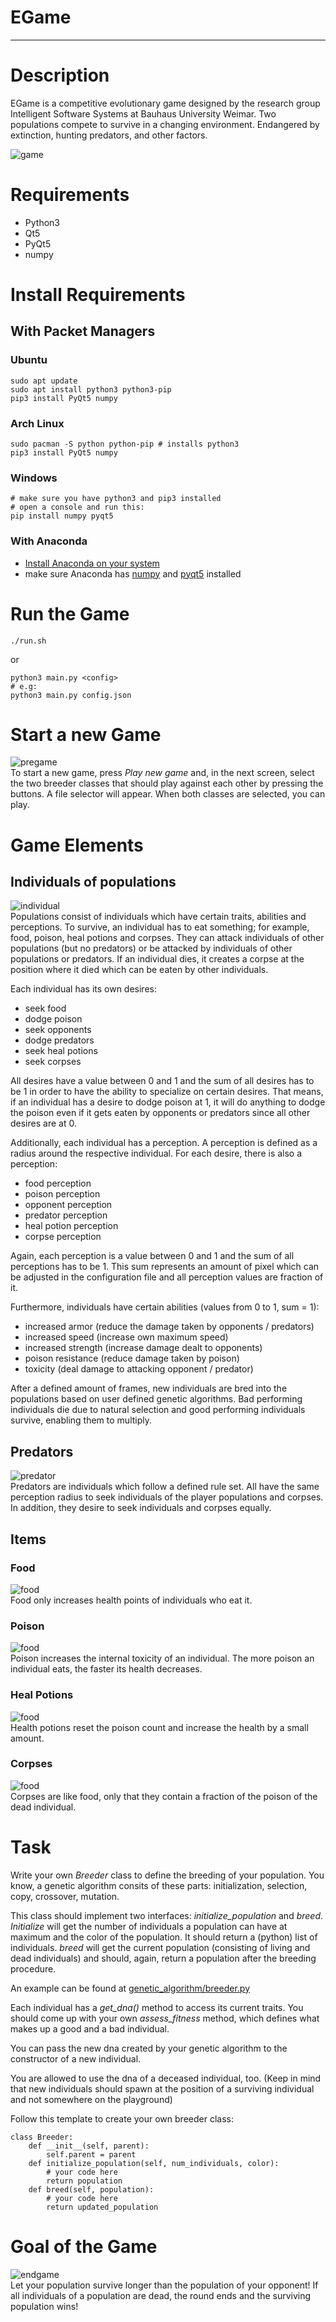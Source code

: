 # EGame
---
# Description
EGame is a competitive evolutionary game designed by the research group Intelligent Software Systems at Bauhaus University Weimar.
Two populations compete to survive in a changing environment.
Endangered by extinction, hunting predators, and other factors.

![game](./documentation/new_game.png)

# Requirements
- Python3
- Qt5
- PyQt5
- numpy

# Install Requirements
## With Packet Managers
### Ubuntu
```
sudo apt update
sudo apt install python3 python3-pip
pip3 install PyQt5 numpy
```

### Arch Linux
```
sudo pacman -S python python-pip # installs python3
pip3 install PyQt5 numpy
```

### Windows
```
# make sure you have python3 and pip3 installed
# open a console and run this:
pip install numpy pyqt5
```

### With Anaconda
- [Install Anaconda on your system](https://www.anaconda.com/download)
- make sure Anaconda has [numpy](https://anaconda.org/conda-forge/numpy) and [pyqt5](https://anaconda.org/dsdale24/pyqt5) installed

# Run the Game

```
./run.sh
```
or
```
python3 main.py <config>
# e.g:
python3 main.py config.json 
```
# Start a new Game
![pregame](./documentation/pregame.png)<br>
To start a new game, press *Play new game* and, in the next screen, select the two breeder classes that should play against each other by pressing the buttons. A file selector will appear. When both classes are selected, you can play.

# Game Elements
## Individuals of populations
![individual](./documentation/blue1.png)<br>
Populations consist of individuals which have certain traits, abilities and perceptions.
To survive, an individual has to eat something; for example, food, poison, heal potions and corpses.
They can attack individuals of other populations (but no predators) or be attacked by individuals of other populations or predators.
If an individual dies, it creates a corpse at the position where it died which can be eaten by other individuals.

Each individual has its own desires:
- seek food
- dodge poison
- seek opponents
- dodge predators
- seek heal potions
- seek corpses

All desires have a value between 0 and 1 and the sum of all desires has to be 1 in order to have the ability to specialize on certain desires.
That means, if an individual has a desire to dodge poison at 1, it will do anything to dodge the poison even if it gets eaten by opponents or predators since all other desires are at 0.

Additionally, each individual has a perception.
A perception is defined as a radius around the respective individual.
For each desire, there is also a perception:
- food perception
- poison perception
- opponent perception
- predator perception
- heal potion perception
- corpse perception

Again, each perception is a value between 0 and 1 and the sum of all perceptions has to be 1.
This sum represents an amount of pixel which can be adjusted in the configuration file and all perception values are fraction of it.

Furthermore, individuals have certain abilities (values from 0 to 1, sum = 1):
- increased armor (reduce the damage taken by opponents / predators)
- increased speed (increase own maximum speed)
- increased strength (increase damage dealt to opponents)
- poison resistance (reduce damage taken by poison)
- toxicity (deal damage to attacking opponent / predator)


After a defined amount of frames, new individuals are bred into the populations based on user defined genetic algorithms.
Bad performing individuals die due to natural selection and good performing individuals survive, enabling them to multiply.

## Predators
![predator](./documentation/predator1.png)<br>
Predators are individuals which follow a defined rule set.
All have the same perception radius to seek individuals of the player populations and corpses.
In addition, they desire to seek individuals and corpses equally.

## Items
### Food
![food](./img/food.png)<br>
Food only increases health points of individuals who eat it.

### Poison
![food](./img/poison.png)<br>
Poison increases the internal toxicity of an individual.
The more poison an individual eats, the faster its health decreases.

### Heal Potions
![food](./img/heal_potion.png)<br>
Health potions reset the poison count and increase the health by a small amount.

### Corpses
![food](./img/corpse_yellow.png)<br>
Corpses are like food, only that they contain a fraction of the poison of the dead individual.

# Task
Write your own *Breeder* class to define the breeding of your population.
You know, a genetic algorithm consits of these parts: initialization, selection, copy, crossover, mutation.


This class should implement two interfaces: *initialize_population* and *breed*.
*Initialize* will get the number of individuals a population can have at maximum and the color of the population.
It should return a (python) list of individuals.
*breed* will get the current population (consisting of living and dead individuals) and should, again, return a population after the breeding procedure.

An example can be found at [genetic_algorithm/breeder.py](./genetic_algorithm/breeder.py)


Each individual has a *get_dna()* method to access its current traits.
You should come up with your own *assess_fitness* method, which defines what makes up a good and a bad individual.

You can pass the new dna created by your genetic algorithm to the constructor of a new individual.


You are allowed to use the dna of a deceased individual, too.
(Keep in mind that new individuals should spawn at the position of a surviving individual and not somewhere on the playground)

Follow this template to create your own breeder class:
```
class Breeder:
	def __init__(self, parent):
		self.parent = parent
	def initialize_population(self, num_individuals, color):
		# your code here
		return population
	def breed(self, population):
		# your code here
		return updated_population
```


# Goal of the Game
![endgame](./documentation/gameover.png)<br>
Let your population survive longer than the population of your opponent!
If all individuals of a population are dead, the round ends and the surviving population wins!

